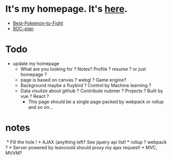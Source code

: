 # It's my homepage. It's [here](https://zhoukekestar.github.io/).
* [Best-Pokemon-to-Fight](https://zhoukekestar.github.io/Best-Pokemon-to-Fight/)
* [BDC-plan](https://zhoukekestar.github.io/BDC/)


# Todo
* update my homepage
  * What are you looking for ? Notes? Profile ? resume ? or just homepage ?
  * page is based on canvas ? webgl ? Game engine?
  * Background maybe a fluybird ? Control by Machine learning ?
  * Data visulize about github ? Contribute nubmer ? Projects ? Built by vue ? React ? 
    * This page should be a single page packed by webpack or rollup and so on...
    

# notes 
  * Fill the hole !
    * AJAX (anything left? See jquery api list!
    * rollup ? webpack ?
    * Server powered by leancould should proxy my ajax request!
    * MVC, MVVM?
    
